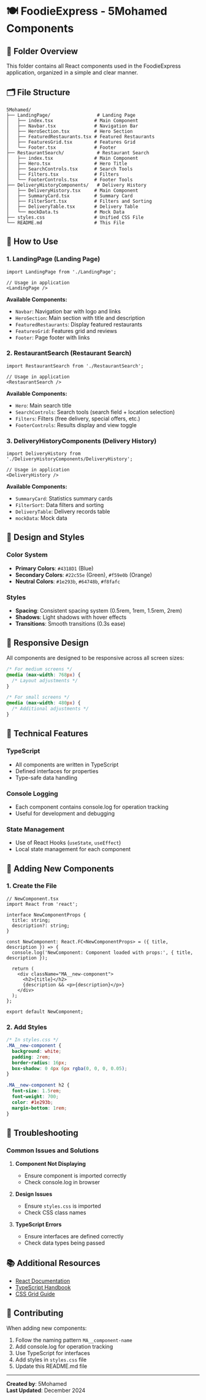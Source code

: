 # 🍽️ FoodieExpress - 5Mohamed Components

## 📁 Folder Overview

This folder contains all React components used in the FoodieExpress application, organized in a simple and clear manner.

## 🗂️ File Structure

```
5Mohamed/
├── LandingPage/                 # Landing Page
│   ├── index.tsx               # Main Component
│   ├── Navbar.tsx              # Navigation Bar
│   ├── HeroSection.tsx         # Hero Section
│   ├── FeaturedRestaurants.tsx # Featured Restaurants
│   ├── FeaturesGrid.tsx        # Features Grid
│   └── Footer.tsx              # Footer
├── RestaurantSearch/            # Restaurant Search
│   ├── index.tsx               # Main Component
│   ├── Hero.tsx                # Hero Title
│   ├── SearchControls.tsx      # Search Tools
│   ├── Filters.tsx             # Filters
│   └── FooterControls.tsx      # Footer Tools
├── DeliveryHistoryComponents/   # Delivery History
│   ├── DeliveryHistory.tsx     # Main Component
│   ├── SummaryCard.tsx         # Summary Card
│   ├── FilterSort.tsx          # Filters and Sorting
│   ├── DeliveryTable.tsx       # Delivery Table
│   └── mockData.ts             # Mock Data
├── styles.css                  # Unified CSS File
└── README.md                   # This File
```

## 🚀 How to Use

### 1. LandingPage (Landing Page)
```tsx
import LandingPage from './LandingPage';

// Usage in application
<LandingPage />
```

**Available Components:**
- `Navbar`: Navigation bar with logo and links
- `HeroSection`: Main section with title and description
- `FeaturedRestaurants`: Display featured restaurants
- `FeaturesGrid`: Features grid and reviews
- `Footer`: Page footer with links

### 2. RestaurantSearch (Restaurant Search)
```tsx
import RestaurantSearch from './RestaurantSearch';

// Usage in application
<RestaurantSearch />
```

**Available Components:**
- `Hero`: Main search title
- `SearchControls`: Search tools (search field + location selection)
- `Filters`: Filters (free delivery, special offers, etc.)
- `FooterControls`: Results display and view toggle

### 3. DeliveryHistoryComponents (Delivery History)
```tsx
import DeliveryHistory from './DeliveryHistoryComponents/DeliveryHistory';

// Usage in application
<DeliveryHistory />
```

**Available Components:**
- `SummaryCard`: Statistics summary cards
- `FilterSort`: Data filters and sorting
- `DeliveryTable`: Delivery records table
- `mockData`: Mock data

## 🎨 Design and Styles

### Color System
- **Primary Colors**: `#4318D1` (Blue)
- **Secondary Colors**: `#22c55e` (Green), `#f59e0b` (Orange)
- **Neutral Colors**: `#1e293b`, `#64748b`, `#f8fafc`

### Styles
- **Spacing**: Consistent spacing system (0.5rem, 1rem, 1.5rem, 2rem)
- **Shadows**: Light shadows with hover effects
- **Transitions**: Smooth transitions (0.3s ease)

## 📱 Responsive Design

All components are designed to be responsive across all screen sizes:

```css
/* For medium screens */
@media (max-width: 768px) {
  /* Layout adjustments */
}

/* For small screens */
@media (max-width: 480px) {
  /* Additional adjustments */
}
```

## 🔧 Technical Features

### TypeScript
- All components are written in TypeScript
- Defined interfaces for properties
- Type-safe data handling

### Console Logging
- Each component contains console.log for operation tracking
- Useful for development and debugging

### State Management
- Use of React Hooks (`useState`, `useEffect`)
- Local state management for each component

## 📝 Adding New Components

### 1. Create the File
```tsx
// NewComponent.tsx
import React from 'react';

interface NewComponentProps {
  title: string;
  description?: string;
}

const NewComponent: React.FC<NewComponentProps> = ({ title, description }) => {
  console.log('NewComponent: Component loaded with props:', { title, description });

  return (
    <div className="MA__new-component">
      <h2>{title}</h2>
      {description && <p>{description}</p>}
    </div>
  );
};

export default NewComponent;
```

### 2. Add Styles
```css
/* In styles.css */
.MA__new-component {
  background: white;
  padding: 2rem;
  border-radius: 16px;
  box-shadow: 0 4px 6px rgba(0, 0, 0, 0.05);
}

.MA__new-component h2 {
  font-size: 1.5rem;
  font-weight: 700;
  color: #1e293b;
  margin-bottom: 1rem;
}
```

## 🐛 Troubleshooting

### Common Issues and Solutions

1. **Component Not Displaying**
   - Ensure component is imported correctly
   - Check console.log in browser

2. **Design Issues**
   - Ensure `styles.css` is imported
   - Check CSS class names

3. **TypeScript Errors**
   - Ensure interfaces are defined correctly
   - Check data types being passed

## 📚 Additional Resources

- [React Documentation](https://reactjs.org/docs/)
- [TypeScript Handbook](https://www.typescriptlang.org/docs/)
- [CSS Grid Guide](https://css-tricks.com/snippets/css/complete-guide-grid/)

## 🤝 Contributing

When adding new components:
1. Follow the naming pattern `MA__component-name`
2. Add console.log for operation tracking
3. Use TypeScript for interfaces
4. Add styles in `styles.css` file
5. Update this README.md file

---

**Created by**: 5Mohamed  
**Last Updated**: December 2024 